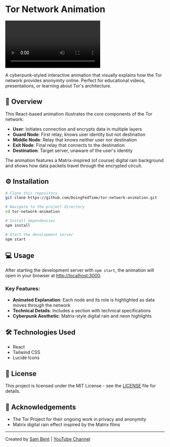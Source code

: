 # Tor Network Animation

![Tor Network Animation](https://i.imgur.com/VYsmmE7.mp4)

A cyberpunk-styled interactive animation that visually explains how the Tor network provides anonymity online. 
Perfect for educational videos, presentations, or learning about Tor's architecture.

## 🧅 Overview

This React-based animation illustrates the core components of the Tor network:

- **User**: Initiates connection and encrypts data in multiple layers
- **Guard Node**: First relay; knows user identity but not destination
- **Middle Node**: Relay that knows neither user nor destination
- **Exit Node**: Final relay that connects to the destination
- **Destination**: Target server, unaware of the user's identity

The animation features a Matrix-inspired (of course) digital rain background and shows how data packets travel through the encrypted circuit.


## ⚙️ Installation

```bash
# Clone this repository
git clone https://github.com/DoingFedTime/tor-network-animation.git

# Navigate to the project directory
cd tor-network-animation

# Install dependencies
npm install

# Start the development server
npm start
```

## 💻 Usage

After starting the development server with `npm start`, the animation will open in your browser at [http://localhost:3000](http://localhost:3000).

### Key Features:

- **Animated Explanation**: Each node and its role is highlighted as data moves through the network
- **Technical Details**: Includes a section with technical specifications
- **Cyberpunk Aesthetic**: Matrix-style digital rain and neon highlights

## 🛠️ Technologies Used

- React
- Tailwind CSS
- Lucide Icons

## 📄 License

This project is licensed under the MIT License - see the [LICENSE](LICENSE) file for details.

## 🙏 Acknowledgements

- The Tor Project for their ongoing work in privacy and anonymity
- Matrix digital rain effect inspired by the Matrix films

---

Created by [Sam Bent](https://sambent.com/social-media/) | [YouTube Channel](https://youtube.com/@Sam_Bent)